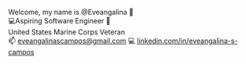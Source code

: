 Welcome, my name is @Eveangalina 🤍 <br/>
💻Aspiring Software Engineer :book:  <br/>
United States Marine Corps Veteran <br/>
:mailbox: eveangalinascampos@gmail.com :computer: [linkedin.com/in/eveangalina-s-campos](https://www.linkedin.com/in/eveangalina-s-campos-b42346176)

<!---
Eveangalina/Eveangalina is a ✨ special ✨ repository because its `README.md` (this file) appears on your GitHub profile.
You can click the Preview link to take a look at your changes.
--->

